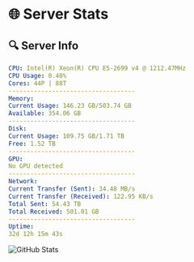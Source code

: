 # 🌐 Server Stats
## 🔍 Server Info
```yaml
CPU: Intel(R) Xeon(R) CPU E5-2699 v4 @ 1212.47MHz
CPU Usage: 0.40%
Cores: 44P | 88T
-----------------------------------
Memory:
Current Usage: 146.23 GB/503.74 GB
Available: 354.06 GB
-----------------------------------
Disk:
Current Usage: 109.75 GB/1.71 TB
Free: 1.52 TB
-----------------------------------
GPU:
No GPU detected
-----------------------------------
Network:
Current Transfer (Sent): 34.48 MB/s
Current Transfer (Received): 122.95 KB/s
Total Sent: 54.43 TB
Total Received: 501.01 GB
-----------------------------------
Uptime:
32d 12h 15m 43s
```
![GitHub Stats](https://img.shields.io/badge/Updated-2025-04-09_09:38:32-blue)